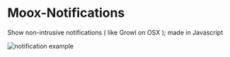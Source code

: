 Moox-Notifications
==================

Show non-intrusive notifications ( like Growl on OSX ); made in Javascript

![notification example](https://cloud.githubusercontent.com/assets/6317005/5598524/6b67737e-92b8-11e4-83c1-b171f22deb41.png)
